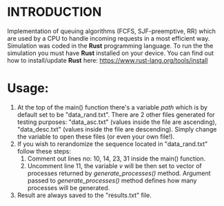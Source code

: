 # **INTRODUCTION**

Implementation of queuing algorithms (FCFS, SJF-preemptive, RR) which are used by a CPU to handle incoming requests in a most efficient way.
Simulation was coded in the **Rust** programming language. To run the the simulation you must have **Rust** installed on your device.
You can find out how to install/update **Rust** here: https://www.rust-lang.org/tools/install

# **Usage:**

1. At the top of the main() function there's a variable *path* which is by default set to be "data_rand.txt". There are 2 other files
generated for testing purposes: "data_asc.txt" (values inside the file are ascending), "data_desc.txt" (values inside the file are
descending). Simply change the variable to open these files (or even your own file!).
2. If you wish to rerandomize the sequence located in "data_rand.txt" follow these steps:
   1. Comment out lines no: 10, 14, 23, 31 inside the main() function.
   2. Uncomment line 11, the variable *v* will be then set to vector of processes returned by *generate_processes()* method.
   Argument passed to *generate_processes()* method defines how many processes will be generated.
3. Result are always saved to the "results.txt" file.
